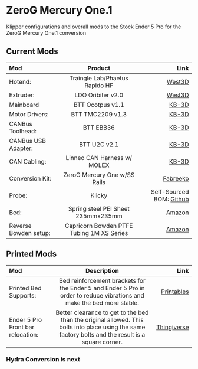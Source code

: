 # ZeroG Mercury One.1
Klipper configurations and overall mods to the Stock Ender 5 Pro for the ZeroG Mercury One.1 conversion

## Current Mods
| Mod      | Product | Link     |
| :--- | :----: | ---: |
| Hotend:| Traingle Lab/Phaetus Rapido HF      |  [West3D](https://west3d.com/products/rapido-hot-end-high-flow-tl-phaetus?_pos=9&_sid=5dd5e8355&_ss=r)|
| Extruder: | LDO Oribiter v2.0 | [West3D](https://west3d.com/products/ldo-orbiter-extruder-v2-0) | 
| Mainboard | BTT Ocotpus v1.1 | [KB-3D](https://kb-3d.com/store/controllers-displays-drivers/783-bigtreetech-octopus-controller-main-board-v11-1674341175490.html) |
| Motor Drivers: | BTT TMC2209 v1.3 | [KB-3D](https://kb-3d.com/store/controllers-displays-drivers/785-bigtreetech-tmc2209-stepper-motor-driver-v13-1674350131784.html) |
| CANBus Toolhead: | BTT EBB36 | [KB-3D](https://kb-3d.com/store/controllers-displays-drivers/787-7680-bigtreetech-ebb36-ebb42-v12-can-bus-expansion-board-multiple-styles-1674360588875.html#/922-bttmodel-ebb36) |
| CANBus USB Adapter: | BTT U2C v2.1 | [KB-3D](https://kb-3d.com/store/controllers-displays-drivers/788-bigtreetech-u2c-v21-usb-to-can-bus-adapter-pcb-1674401555972.html)  |
| CAN Cabling: | Linneo CAN Harness w/ MOLEX| [KB-3D](https://kb-3d.com/store/wiring-connectors/809-linneo-fep-can-tool-head-wire-harness-molex-1677347067992.html)|
| Conversion Kit: | ZeroG Mercury One w/SS Rails| [Fabreeko](https://www.fabreeko.com/collections/zero-g/products/mercury-one-kit?variant=42031744614655) |
| Probe: | Klicky | Self-Sourced BOM: [Github](https://github.com/jlas1/Klicky-Probe) |
| Bed: | Spring steel PEI Sheet 235mmx235mm    |  [Amazon](https://www.amazon.com/dp/B0BRCRX6T9?psc=1&ref=ppx_yo2ov_dt_b_product_details)|
| Reverse Bowden setup: | Capricorn Bowden PTFE Tubing 1M XS Series| [Amazon](https://www.amazon.com/Creality-Capricorn-Filament-Pneumatic-Fittings/dp/B086YPDHMF/ref=sr_1_4?keywords=capricorn+bowden+tubing&s=industrial&sr=1-4) |

## Printed Mods
| Mod      | Description | Link     |
| :--- | :----: | ---: |
| Printed Bed Supports:| Bed reinforcement brackets for the Ender 5 and Ender 5 Pro in order to reduce vibrations and make the bed more stable.  | [Printables](https://www.printables.com/model/309847-bed-supports-ender-5-ender-5-pro)|
| Ender 5 Pro Front bar relocation:| Better clearance to get to the bed than the original allowed. This bolts into place using the same factory bolts and the result is a square corner. | [Thingiverse](https://www.thingiverse.com/thing:4573655)|

### Hydra Conversion is next